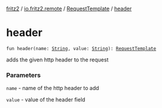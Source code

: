 [fritz2](../../index.md) / [io.fritz2.remote](../index.md) / [RequestTemplate](index.md) / [header](./header.md)

# header

`fun header(name: `[`String`](https://kotlinlang.org/api/latest/jvm/stdlib/kotlin/-string/index.html)`, value: `[`String`](https://kotlinlang.org/api/latest/jvm/stdlib/kotlin/-string/index.html)`): `[`RequestTemplate`](index.md)

adds the given http header to the request

### Parameters

`name` - name of the http header to add

`value` - value of the header field